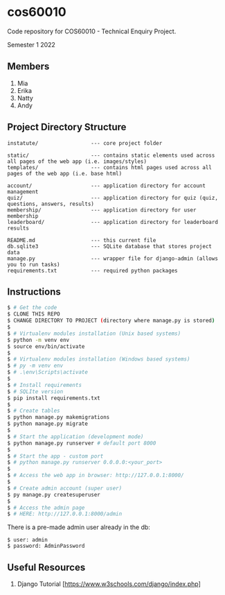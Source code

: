 # cos60010
Code repository for COS60010 - Technical Enquiry Project.

Semester 1 2022

## Members
1. Mia
2. Erika
3. Natty
4. Andy


## Project Directory Structure

```
instatute/                 --- core project folder

static/                    --- contains static elements used across all pages of the web app (i.e. images/styles)
templates/                 --- contains html pages used across all pages of the web app (i.e. base html)

account/                   --- application directory for account management
quiz/                      --- application directory for quiz (quiz, questions, answers, results)
membership/                --- application directory for user membership 
leaderboard/               --- application directory for leaderboard results

README.md                  --- this current file
db.sqlite3                 --- SQLite database that stores project data
manage.py                  --- wrapper file for django-admin (allows you to run tasks)
requirements.txt           --- required python packages
```

## Instructions

```bash
$ # Get the code
$ CLONE THIS REPO
$ CHANGE DIRECTORY TO PROJECT (directory where manage.py is stored)
$
$ # Virtualenv modules installation (Unix based systems)
$ python -m venv env 
$ source env/bin/activate
$
$ # Virtualenv modules installation (Windows based systems)
$ # py -m venv env 
$ # .\env\Scripts\activate
$
$ # Install requirements
$ # SQLIte version
$ pip install requirements.txt
$
$ # Create tables
$ python manage.py makemigrations
$ python manage.py migrate
$
$ # Start the application (development mode)
$ python manage.py runserver # default port 8000
$
$ # Start the app - custom port 
$ # python manage.py runserver 0.0.0.0:<your_port>
$
$ # Access the web app in browser: http://127.0.0.1:8000/
$
$ # Create admin account (super user)
$ py manage.py createsuperuser
$ 
$ # Access the admin page
$ # HERE: http://127.0.0.1:8000/admin

```

There is a pre-made admin user already in the db:

```
$ user: admin
$ password: AdminPassword
```


## Useful Resources

1. Django Tutorial [https://www.w3schools.com/django/index.php]

